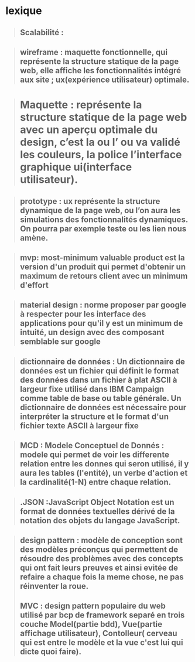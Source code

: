 # lexique


> ## **Scalabilité** : 


> ## **wireframe** : maquette fonctionnelle, qui représente la structure statique de la page web, elle affiche les fonctionnalités intégré aux site ; ux(expérience utilisateur) optimale.

> # **Maquette**  : représente la structure statique de la page web avec un aperçu optimale du design, c’est la ou l’ ou va validé les couleurs, la police l’interface graphique ui(interface utilisateur).  


> ## **prototype** : ux  représente la structure dynamique de la page web, ou l’on aura les simulations des fonctionnalités dynamiques. On pourra par exemple teste ou les lien nous amène.


> ## **mvp**: most-minimum valuable product est la version d'un produit qui permet d'obtenir un maximum de retours client avec un minimum d'effort

> ## **material design** : norme proposer par google à respecter pour les interface des applications pour qu'il y est un minimum de intuité, un design avec des composant semblable sur google 

>## **dictionnaire de données** : Un dictionnaire de données est un fichier qui définit le format des données dans un fichier à plat ASCII à largeur fixe utilisé dans IBM Campaign comme table de base ou table générale. Un dictionnaire de données est nécessaire pour interpréter la structure et le format d'un fichier texte ASCII à largeur fixe

> ## **MCD** : Modele Conceptuel de Donnés : modele qui permet de voir les differente relation entre les donnes qui seron utilisé, il y aura les tables (l'entité), un verbe d'action et la cardinalité(1-N) entre chaque relation.

> ## **.JSON** :JavaScript Object Notation est un format de données textuelles dérivé de la notation des objets du langage JavaScript.

> ## **design pattern** : modèle de conception sont des modèles préconçus qui permettent de résoudre des problèmes avec des concepts qui ont fait leurs preuves et ainsi evitée de refaire a chaque fois la meme chose, ne pas réinventer la roue.
> 
> ## **MVC** : design pattern populaire du web utilisé par bcp de framework  separé en trois couche Model(partie bdd), Vue(partie affichage utilisateur), Contolleur( cerveau qui est entre le modèle et la vue c'est lui qui dicte quoi faire).
